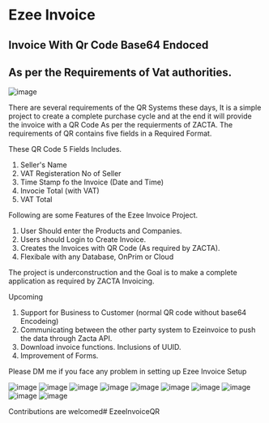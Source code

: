 # Ezee Invoice
## Invoice With Qr Code Base64 Endoced
## As per the Requirements of Vat authorities.


![image](Docs/Base64EncodedQR.png)

There are several requirements of the QR Systems these days, It is a simple project to create a complete purchase cycle and at the end it will provide the invoice with a QR Code As per the requierments of ZACTA. The requirements of QR contains five fields in a Required Format.


These QR Code 5 Fields Includes.

1. Seller's Name
2. VAT Registeration No of Seller
3. Time Stamp fo the Invoice (Date and Time)
4. Invocie Total (with VAT)
5. VAT Total

Following are some Features of the Ezee Invoice Project.

1. User Should enter the Products and Companies.
2. Users should Login to Create Invoice.
3. Creates the Invoices with QR Code (As required by ZACTA).
4. Flexibale with any Database, OnPrim or Cloud

The project is underconstruction and the Goal is to make a complete application as required by ZACTA Invoicing.


Upcoming

1. Support for Business to Customer (normal QR code without base64 Encodeing)
2. Communicating between the other party system to Ezeinvoice to push the data through Zacta API.
3. Download invoice functions. Inclusions of UUID.
4. Improvement of Forms. 

Please DM me if you face any problem in setting up Ezee Invoice Setup

![image](https://github.com/fahadashrafi-1/EzeeInvoice/blob/main/Docs/Dashboared.png)
![image](https://github.com/fahadashrafi-1/EzeeInvoice/blob/main/Docs/InvoiceList.PNG)
![image](https://github.com/fahadashrafi-1/EzeeInvoice/blob/main/Docs/InvoiceDetails.PNG)
![image](https://github.com/fahadashrafi-1/EzeeInvoice/blob/main/Docs/HtmlInvoice.PNG)
![image](https://github.com/fahadashrafi-1/EzeeInvoice/blob/main/Docs/NewCustomer.png)
![image](https://github.com/fahadashrafi-1/EzeeInvoice/blob/main/Docs/CustomerList.PNG)
![image](https://github.com/fahadashrafi-1/EzeeInvoice/blob/main/Docs/B2B_Invoice.PNG)
![image](https://github.com/fahadashrafi-1/EzeeInvoice/blob/main/Docs/Charts.PNG)
![image](https://github.com/fahadashrafi-1/EzeeInvoice/blob/main/Docs/NewItem.PNG)
![image](https://github.com/fahadashrafi-1/EzeeInvoice/blob/main/Docs/ItemList.PNG)


Contributions are welcomed# EzeeInvoiceQR

